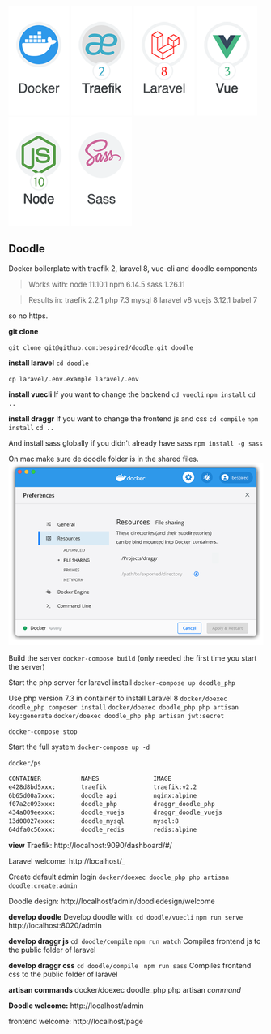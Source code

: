 
[docker-logo]: https://raw.githubusercontent.com/bespired/doodle/master/docker/logos/docker.png
[laravel-logo]: https://raw.githubusercontent.com/bespired/doodle/master/docker/logos/laravel.png
[node-logo]: https://raw.githubusercontent.com/bespired/doodle/master/docker/logos/node.png
[traefik-logo]: https://raw.githubusercontent.com/bespired/doodle/master/docker/logos/traefik.png
[vuejs-logo]: https://raw.githubusercontent.com/bespired/doodle/master/docker/logos/vue.png
[sass-logo]: https://raw.githubusercontent.com/bespired/doodle/master/docker/logos/sass.png
[file-share]: https://raw.githubusercontent.com/bespired/doodle/master/docker/logos/file-share.png

![docker-logo] ![traefik-logo] ![laravel-logo] ![vuejs-logo] ![node-logo] ![sass-logo]

## Doodle

Docker boilerplate with traefik 2, laravel 8, vue-cli and doodle components

> Works with:
> node 11.10.1
> npm 6.14.5
> sass 1.26.11

> Results in:
> traefik 2.2.1
> php 7.3
> mysql 8
> laravel v8
> vuejs 3.12.1
> babel 7

so no https.

__git clone__

`git clone git@github.com:bespired/doodle.git doodle`

__install laravel__
`cd doodle`

`cp laravel/.env.example laravel/.env`

__install vuecli__
If you want to change the backend
`cd vuecli`
`npm install`
`cd ..`

__install draggr__
If you want to change the frontend js and css
`cd compile`
`npm install`
`cd ..`

And install sass globally if you didn't already have sass
`npm install -g sass`


On mac make sure de doodle folder is in the shared files.
![file-share]

Build the server
`docker-compose build`
(only needed the first time you start the server)

Start the php server for laravel install
`docker-compose up doodle_php`

Use php version 7.3 in container to install Laravel 8
`docker/doexec doodle_php composer install`
`docker/doexec doodle_php php artisan key:generate`
`docker/doexec doodle_php php artisan jwt:secret`

`docker-compose stop`

Start the full system
`docker-compose up -d`

`docker/ps `

```bash
CONTAINER           NAMES               IMAGE
e428d8bd5xxx:       traefik             traefik:v2.2
6b65d00a7xxx:       doodle_api          nginx:alpine
f07a2c093xxx:       doodle_php          draggr_doodle_php
434a009eexxx:       doodle_vuejs        draggr_doodle_vuejs
13d08027exxx:       doodle_mysql        mysql:8
64dfa0c56xxx:       doodle_redis        redis:alpine
```

__view__
Traefik:
http://localhost:9090/dashboard/#/

Laravel welcome:
http://localhost/_

Create default admin login
`docker/doexec doodle_php php artisan doodle:create:admin`

Doodle design:
http://localhost/admin/doodledesign/welcome

__develop doodle__
Develop doodle with:
`cd doodle/vuecli`
`npm run serve`
http://localhost:8020/admin

__develop draggr js__
`cd doodle/compile`
`npm run watch`
Compiles frontend js to the public folder of laravel

__develop draggr css__
`cd doodle/compile `
`npm run sass`
Compiles frontend css to the public folder of laravel


__artisan commands__
docker/doexec doodle_php php artisan *command*

__Doodle welcome:__
http://localhost/admin

frontend welcome:
http://localhost/page


